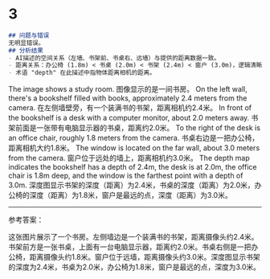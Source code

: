 # 3

```md
## 问题与错误
无明显错误。
## 分析结果
- AI描述的空间关系（左墙、书架前、书桌右、远墙）与提供的距离数据一致。
- 距离关系：办公椅 (1.8m) < 书桌 (2.0m) < 书架 (2.4m) < 窗户 (3.0m)，逻辑清晰。
- 术语 "depth" 在此描述中指物体距离相机的距离。
```

The image shows a study room.
图像显示的是一间书房。
On the left wall, there's a bookshelf filled with books, approximately 2.4 meters from the camera.
在左侧墙壁旁，有一个装满书的书架，距离相机约2.4米。
In front of the bookshelf is a desk with a computer monitor, about 2.0 meters away.
书架前面是一张带有电脑显示器的书桌，距离约2.0米。
To the right of the desk is an office chair, roughly 1.8 meters from the camera.
书桌右边是一把办公椅，距离相机大约1.8米。
The window is located on the far wall, about 3.0 meters from the camera.
窗户位于远处的墙上，距离相机约3.0米。
The depth map indicates the bookshelf has a depth of 2.4m, the desk is at 2.0m, the office chair is 1.8m deep, and the window is the farthest point with a depth of 3.0m.
深度图显示书架的深度（距离）为2.4米，书桌的深度（距离）为2.0米，办公椅的深度（距离）为1.8米，窗户是最远的点，深度（距离）为3.0米。

---

参考答案：

这张图片展示了一个书房。左侧墙边是一个装满书的书架，距离摄像头约2.4米。书架前方是一张书桌，上面有一台电脑显示器，距离约2.0米。书桌右侧是一把办公椅，距离摄像头约1.8米。窗户位于远墙，距离摄像头约3.0米。深度图显示书架的深度为2.4米，书桌为2.0米，办公椅为1.8米，窗户是最远的点，深度为3.0米。
